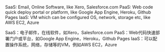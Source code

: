 SaaS: Email, Online Software, like Xero, Salesforce.com
PaaS: Web code quick deploy portal or platform, like Google App Engine, Heroku, Github Pages
IaaS: VM which can be configured OS, network, storage etc, like AWS EC2, Azure

SaaS：电子邮件，在线软件，如Xero，Salesforce.com
PaaS：Web代码快速部署门户或平台，如Google App Engine，Heroku，Github Pages
IaaS：可以配置操作系统，网络，存储等的VM，例如AWS EC2，Azure